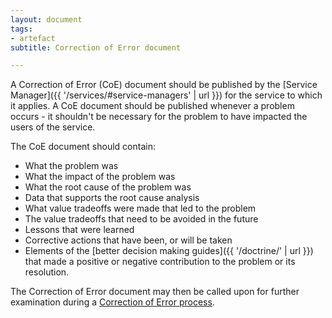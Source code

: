 ```yaml
---
layout: document
tags:
- artefact
subtitle: Correction of Error document

---
```

A Correction of Error (CoE) document should be published by the [Service Manager]({{ '/services/#service-managers' | url }}) for the service to which it applies. A CoE document should be published whenever a problem occurs - it shouldn't be necessary for the problem to have impacted the users of the service.

The CoE document should contain:

* What the problem was
* What the impact of the problem was
* What the root cause of the problem was
* Data that supports the root cause analysis
* What value tradeoffs were made that led to the problem
* The value tradeoffs that need to be avoided in the future
* Lessons that were learned
* Corrective actions that have been, or will be taken
* Elements of the [better decision making guides]({{ '/doctrine/' | url }}) that made a positive or negative contribution to the problem or its resolution.

The Correction of Error document may then be called upon for further examination during a [Correction of Error process]().